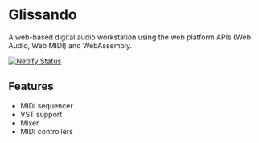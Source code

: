 # Glissando

A web-based digital audio workstation using the web platform APIs (Web Audio,
Web MIDI) and WebAssembly.

[![Netlify Status](https://api.netlify.com/api/v1/badges/ce3faf95-d3d1-4bfa-ac3a-14cf9c4ca94f/deploy-status)](https://app.netlify.com/sites/trusting-babbage-5b0c83/deploys)

## Features

- MIDI sequencer
- VST support
- Mixer
- MIDI controllers
